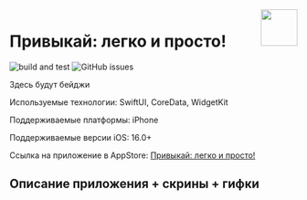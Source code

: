 <a href='https://apps.apple.com/ru/app/%D0%BF%D1%80%D0%B8%D0%B2%D1%8B%D0%BA%D0%B0%D0%B9-%D0%BB%D0%B5%D0%B3%D0%BA%D0%BE-%D0%B8-%D0%BF%D1%80%D0%BE%D1%81%D1%82%D0%BE/id1666365231'>
<img src='https://user-images.githubusercontent.com/50071030/213907180-cd00357a-32d7-4ec9-af8d-7cbacab1b845.png' align='right' width=64>
</a>

# Привыкай: легко и просто!

![build and test](https://github.com/LaCost765/JustAdjust/actions/workflows/build_and_test_workflow.yml/badge.svg)
![GitHub issues](https://img.shields.io/github/issues/LaCost765/JustAdjust)

Здесь будут бейджи

Используемые технологии: SwiftUI, CoreData, WidgetKit

Поддерживаемые платформы: iPhone

Поддерживаемые версии iOS: 16.0+

Ссылка на приложение в AppStore: [Привыкай: легко и просто!](https://apps.apple.com/ru/app/%D0%BF%D1%80%D0%B8%D0%B2%D1%8B%D0%BA%D0%B0%D0%B9-%D0%BB%D0%B5%D0%B3%D0%BA%D0%BE-%D0%B8-%D0%BF%D1%80%D0%BE%D1%81%D1%82%D0%BE/id1666365231)

## Описание приложения + скрины + гифки
